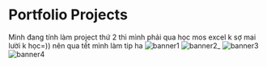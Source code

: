 # Portfolio Projects

Mình đang tính làm project thứ 2 thì mình phải qua học mos excel k sợ mai lười k học=)) nên qua tết mình làm tip ha
![banner1](https://github.com/user-attachments/assets/cb1cbefa-60de-4976-a80d-4dfd26c107ed)
![banner2_](https://github.com/user-attachments/assets/345d6544-5a30-4ee7-8ec3-5a693103f1dc)
![banner3](https://github.com/user-attachments/assets/472207ba-08b7-4df6-85f5-1a46ab91f3e5)
![banner4](https://github.com/user-attachments/assets/8571cf72-1d88-4304-97b4-ab5f2685ef64)







